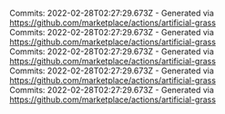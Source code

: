 Commits: 2022-02-28T02:27:29.673Z - Generated via https://github.com/marketplace/actions/artificial-grass
<br>
Commits: 2022-02-28T02:27:29.673Z - Generated via https://github.com/marketplace/actions/artificial-grass
<br>
Commits: 2022-02-28T02:27:29.673Z - Generated via https://github.com/marketplace/actions/artificial-grass
<br>
Commits: 2022-02-28T02:27:29.673Z - Generated via https://github.com/marketplace/actions/artificial-grass
<br>
Commits: 2022-02-28T02:27:29.673Z - Generated via https://github.com/marketplace/actions/artificial-grass
<br>
